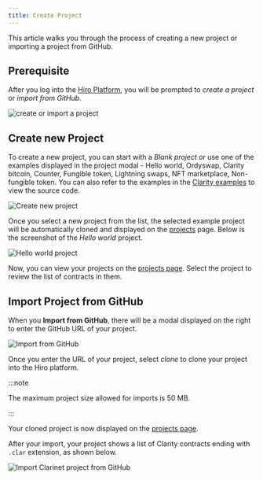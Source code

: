 ```yaml
---
title: Create Project
---
```


This article walks you through the process of creating a new project or importing a project from GitHub.

## Prerequisite

After you log into the [Hiro Platform](https://platform.hiro.so/), you will be prompted to _create a project_ or _import from GitHub_.

![create or import a project](../images/create-or-import-project.png)

## Create new Project

To create a new project, you can start with a _Blank project_ or use one of the examples displayed in the project modal - Hello world, Ordyswap, Clarity bitcoin, Counter, Fungible token, Lightning swaps, NFT marketplace, Non-fungible token. You can also refer to the examples in the [Clarity examples](https://github.com/hirosystems/clarity-examples/tree/main/examples) to view the source code.

![Create new project](../images/create-new-project.jpeg)

Once you select a new project from the list, the selected example project will be automatically cloned and displayed on the [projects](https://platform.hiro.so) page. Below is the screenshot of the _Hello world_ project.

![Hello world project](../images/hello-world-project.png)

Now, you can view your projects on the [projects page](https://platform.hiro.so). Select the project to review the list of contracts in them.

## Import Project from GitHub

When you **Import from GitHub**, there will be a modal displayed on the right to enter the GitHub URL of your project.

![Import from GitHub](../images/import-from-github.jpeg)

Once you enter the URL of your project, select _clone_ to clone your project into the Hiro platform.

:::note

The maximum project size allowed for imports is 50 MB.

:::

Your cloned project is now displayed on the [projects page](https://platform.hiro.so).

After your import, your project shows a list of Clarity contracts ending with `.clar` extension, as shown below.

![Import Clarinet project from GitHub](../images/import-clarinet-project.png)
